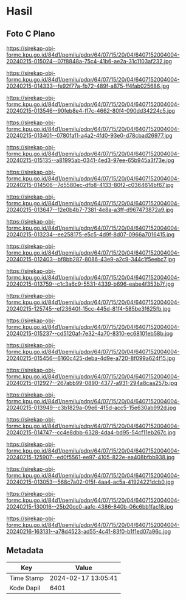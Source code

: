 # Hasil

## Foto C Plano

https://sirekap-obj-formc.kpu.go.id/84d1/pemilu/pdpr/64/07/15/20/04/6407152004004-20240215-015024--07f8848a-75c4-41b6-ae2a-31c1103af232.jpg

https://sirekap-obj-formc.kpu.go.id/84d1/pemilu/pdpr/64/07/15/20/04/6407152004004-20240215-014333--fe92f77a-fb72-489f-a875-ff4fab025686.jpg

https://sirekap-obj-formc.kpu.go.id/84d1/pemilu/pdpr/64/07/15/20/04/6407152004004-20240215-013546--90feb8e4-ff7c-4662-80f4-090dd34224c5.jpg

https://sirekap-obj-formc.kpu.go.id/84d1/pemilu/pdpr/64/07/15/20/04/6407152004004-20240215-013401--0780fa11-a4a2-4fd0-93e0-d78cbad26977.jpg

https://sirekap-obj-formc.kpu.go.id/84d1/pemilu/pdpr/64/07/15/20/04/6407152004004-20240215-015135--a81995ab-0341-4ed3-97ee-65b945a3f73e.jpg

https://sirekap-obj-formc.kpu.go.id/84d1/pemilu/pdpr/64/07/15/20/04/6407152004004-20240215-014506--7d5580ec-dfb8-4133-80f2-c0364614bf67.jpg

https://sirekap-obj-formc.kpu.go.id/84d1/pemilu/pdpr/64/07/15/20/04/6407152004004-20240215-013647--12e0b4b7-7381-4e8a-a3ff-d967473872a9.jpg

https://sirekap-obj-formc.kpu.go.id/84d1/pemilu/pdpr/64/07/15/20/04/6407152004004-20240215-013234--ee258175-e5c5-4d9f-8d07-0966a7016415.jpg

https://sirekap-obj-formc.kpu.go.id/84d1/pemilu/pdpr/64/07/15/20/04/6407152004004-20240215-012403--bf8bb287-8086-43e9-a2c9-344c1f5eebc7.jpg

https://sirekap-obj-formc.kpu.go.id/84d1/pemilu/pdpr/64/07/15/20/04/6407152004004-20240215-013759--c1c3a6c9-5531-4339-b696-eabe4f353b7f.jpg

https://sirekap-obj-formc.kpu.go.id/84d1/pemilu/pdpr/64/07/15/20/04/6407152004004-20240215-125745--ef23640f-15cc-445d-81f4-585be3f625fb.jpg

https://sirekap-obj-formc.kpu.go.id/84d1/pemilu/pdpr/64/07/15/20/04/6407152004004-20240215-015237--cd5120af-7e32-4a70-8310-ec68101eb58b.jpg

https://sirekap-obj-formc.kpu.go.id/84d1/pemilu/pdpr/64/07/15/20/04/6407152004004-20240215-015456--6160c425-deba-4d9e-a720-8f099a624f15.jpg

https://sirekap-obj-formc.kpu.go.id/84d1/pemilu/pdpr/64/07/15/20/04/6407152004004-20240215-012927--267abb99-0890-4377-a931-294a8caa257b.jpg

https://sirekap-obj-formc.kpu.go.id/84d1/pemilu/pdpr/64/07/15/20/04/6407152004004-20240215-013949--c3b1829a-09e6-4f5d-acc5-15e630ab992d.jpg

https://sirekap-obj-formc.kpu.go.id/84d1/pemilu/pdpr/64/07/15/20/04/6407152004004-20240215-014747--cc4e8dbb-6328-4da4-bd95-54cf11eb267c.jpg

https://sirekap-obj-formc.kpu.go.id/84d1/pemilu/pdpr/64/07/15/20/04/6407152004004-20240215-125907--ed0f5561-ee97-4105-822e-ea408bfbb938.jpg

https://sirekap-obj-formc.kpu.go.id/84d1/pemilu/pdpr/64/07/15/20/04/6407152004004-20240215-013053--568c7a02-0f5f-4aa4-ac5a-41924221dcb0.jpg

https://sirekap-obj-formc.kpu.go.id/84d1/pemilu/pdpr/64/07/15/20/04/6407152004004-20240215-130016--25b20cc0-aafc-4386-840b-06c6bb1fac18.jpg

https://sirekap-obj-formc.kpu.go.id/84d1/pemilu/pdpr/64/07/15/20/04/6407152004004-20240216-163131--a78d4523-ad55-4c41-83f0-b1f1ed07a96c.jpg


## Metadata

| Key        | Value               |
| ---------- | ------------------- |
| Time Stamp | 2024-02-17 13:05:41 |
| Kode Dapil | 6401                |



